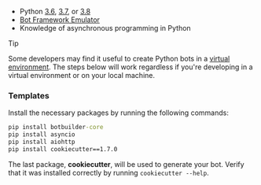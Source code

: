 <!-- Include under "Prerequisites" header
bot-builder-tutorial-create-basic-bot.md and bot-builder-python-quickstart.md -->

- Python [3.6][], [3.7][], or [3.8][]
- [Bot Framework Emulator][Emulator]
- Knowledge of asynchronous programming in Python

>[!TIP]
>
> Some developers may find it useful to create Python bots in a [virtual environment][virtual-environment]. The steps below will work regardless if you're developing in a virtual environment or on your local machine.

### Templates

Install the necessary packages by running the following commands:

```cmd
pip install botbuilder-core
pip install asyncio
pip install aiohttp
pip install cookiecutter==1.7.0
```

The last package, **cookiecutter**, will be used to generate your bot. Verify that it was installed correctly by running `cookiecutter --help`.

[3.6]: https://www.python.org/downloads/release/python-369/
[3.7]: https://www.python.org/downloads/release/python-375/
[3.8]: https://www.python.org/downloads/release/python-383/
[Emulator]: https://aka.ms/bot-framework-emulator-readme
[virtual-environment]:https://docs.python.org/3/library/venv.html
